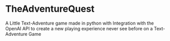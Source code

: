 # TheAdventureQuest
A Little Text-Adventure game made in python with Integration with the OpenAI API to create a new playing experience never see before on a Text-Adventure Game
